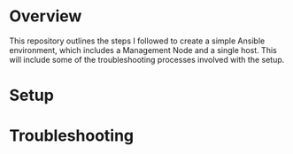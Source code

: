 # Overview
This repository outlines the steps I followed to create a simple Ansible environment, which includes a Management Node and a single host. This will include some of the troubleshooting processes involved with the setup.

# Setup

# Troubleshooting
